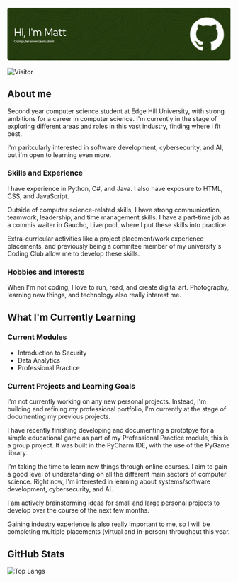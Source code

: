 ![Header](github-header-image.png)

![Visitor](https://visitor-badge.laobi.icu/badge?page_id=Mattytomo365.Mattytomo365)

## About me
Second year computer science student at Edge Hill University, with strong ambitions for a career in computer science. I'm currently in the stage of exploring different areas and roles in this vast industry, finding where i fit best.

I'm paritcularly interested in software development, cybersecurity, and AI, but i'm open to learning even more.

### Skills and Experience
I have experience in Python, C#, and Java. I also have exposure to HTML, CSS, and JavaScript.

Outside of computer science-related skills, I have strong communication, teamwork, leadership, and time management skills. I have a part-time job as a commis waiter in Gaucho, Liverpool, where I put these skills into practice.

Extra-curricular activities like a project placement/work experience placements, and previously being a commitee member of my university's Coding Club allow me to develop these skills.

### Hobbies and Interests
When I'm not coding, I love to run, read, and create digital art. Photography, learning new things, and technology also really interest me.

## What I'm Currently Learning
### Current Modules
* Introduction to Security
* Data Analytics
* Professional Practice

### Current Projects and Learning Goals
I'm not currently working on any new personal projects. Instead, I'm building and refining my professional portfolio, I'm currently at the stage of documenting my previous projects.

I have recently finishing developing and documenting a prototpye for a simple educational game as part of my Professional Practice module, this is a group project. It was built in the PyCharm IDE, with the use of the PyGame library.

I'm taking the time to learn new things through online courses. I aim to gain a good level of understanding on all the different main sectors of computer science. Right now, I'm interested in learning about systems/software development, cybersecurity, and AI.

I am actively brainstorming ideas for small and large personal projects to develop over the course of the next few months.

Gaining industry experience is also really important to me, so I will be completing multiple placements (virtual and in-person) throughout this year.

## GitHub Stats
 ![Top Langs](https://github-readme-stats.vercel.app/api/top-langs/?username=Mattytomo365&layout=compact)




